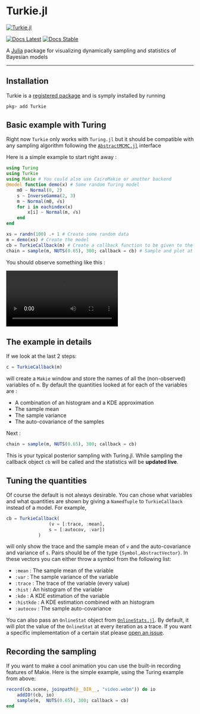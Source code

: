 # Turkie.jl
[![Turkie.jl](assets/Turkie-logo.png)](https://github.com/theogf/Turkie.jl)

[![Docs Latest](https://img.shields.io/badge/docs-dev-blue.svg)](https://theogf.github.io/Turkie.jl/dev)
[![Docs Stable](https://img.shields.io/badge/docs-stable-blue.svg)](https://theogf.github.io/Turkie.jl/stable)

A [Julia](http://julialang.org) package for visualizing dynamically sampling and statistics of Bayesian models
***

## Installation

Turkie is a [registered package](http://pkg.julialang.org) and is symply installed by running
```julia
pkg> add Turkie
```

## Basic example with Turing

Right now `Turkie` only works with `Turing.jl` but it should be compatible with any sampling algorithm following the [`AbstractMCMC.jl`](https://github.com/TuringLang/AbstractMCMC.jl) interface

Here is a simple example to start right away :
```julia
using Turing
using Turkie
using Makie # You could also use CairoMakie or another backend
@model function demo(x) # Some random Turing model
    m0 ~ Normal(0, 2)
    s ~ InverseGamma(2, 3)
    m ~ Normal(m0, √s)
    for i in eachindex(x)
        x[i] ~ Normal(m, √s)
    end
end

xs = randn(100) .+ 1 # Create some random data
m = demo(xs) # Create the model
cb = TurkieCallback(m) # Create a callback function to be given to the sample
chain = sample(m, NUTS(0.65), 300; callback = cb) # Sample and plot at the same time
```

You should observe something like this :

![Turkie Video](assets/Turkie-demo.webm)

## The example in details


If we look at the last 2 steps:
```julia
c = TurkieCallback(m)
```
will create a `Makie` window and store the names of all the (non-observed) variables of `m`.
By default the quantities looked at for each of the variables are :
 - A combination of an histogram and a KDE approximation
 - The sample mean
 - The sample variance
 - The auto-covariance of the samples

Next :
```julia
chain = sample(m, NUTS(0.65), 300; callback = cb) 
```
This is your typical posterior sampling with Turing.jl.
While sampling the callback object `cb` will be called and the statistics will be **updated live**.

## Tuning the quantities

Of course the default is not always desirable.
You can chose what variables and what quantities are shown by giving a `NamedTuple` to `TurkieCallback` instead of a model.
For example,
```julia
cb = TurkieCallback(
                (v = [:trace, :mean],
                s = [:autocov, :var])
            )
```
will only show the trace and the sample mean of `v` and the auto-covariance and variance of `s`.
Pairs should be of the type `{Symbol,AbstractVector}`.
In these vectors you can either throw a symbol from the following list:
- `:mean` : The sample mean of the variable
- `:var` : The sample variance of the variable
- `:trace` : The trace of the variable (every value)
- `:hist` : An histogram of the variable
- `:kde` : A KDE estimation of the variable
- `:histkde` : A KDE estimation combined with an histogram
- `:autocov` : The sample auto-covariance

You can also pass an `OnlineStat` object from [`OnlineStats.jl`](https://github.com/joshday/OnlineStats.jl).
By default, it will plot the value of the `OnlineStat` at every iteration as a trace.
If you want a specific implementation of a certain stat please [open an issue](https://github.com/theogf/Turkie.jl/issues/new).

## Recording the sampling

If you want to make a cool animation you can use the built-in recording features of Makie.
Here is the simple example, using the Turing example from above:
```julia
record(cb.scene, joinpath(@__DIR__, "video.webm")) do io
    addIO!(cb, io)
    sample(m,  NUTS(0.65), 300; callback = cb)
end
```

